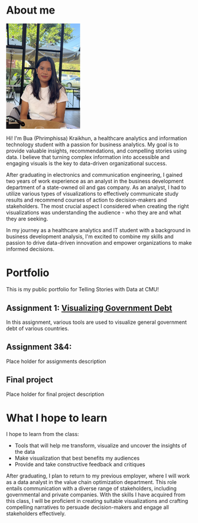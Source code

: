 # About me

<img src="bua.jpg" width="200"/>

Hi! I'm Bua (Phrimphissa) Kraikhun, a healthcare analytics and information technology student with a passion for business analytics. My goal is to provide valuable insights, recommendations, and compelling stories using data. I believe that turning complex information into accessible and engaging visuals is the key to data-driven organizational success.

After graduating in electronics and communication engineering, I gained two years of work experience as an analyst in the business development department of a state-owned oil and gas company. As an analyst, I had to utilize various types of visualizations to effectively communicate study results and recommend courses of action to decision-makers and stakeholders. The most crucial aspect I considered when creating the right visualizations was understanding the audience - who they are and what they are seeking. 

In my journey as a healthcare analytics and IT student with a background in business development analysis, I'm excited to combine my skills and passion to drive data-driven innovation and empower organizations to make informed decisions.

# Portfolio
This is my public portfolio for Telling Stories with Data at CMU! 

## Assignment 1: [Visualizing Government Debt](visualizing-government-debt)
In this assignment, various tools are used to visualize general government debt of various countries. 

## Assignment 3&4: 
Place holder for assignments description

## Final project
Place holder for final project description

# What I hope to learn

I hope to learn from the class:
- Tools that will help me transform, visualize and uncover the insights of the data
- Make visualization that best benefits my audiences
- Provide and take constructive feedback and critiques

After graduating, I plan to return to my previous employer, where I will work as a data analyst in the value chain optimization department. This role entails communication with a diverse range of stakeholders, including governmental and private companies. With the skills I have acquired from this class, I will be proficient in creating suitable visualizations and crafting compelling narratives to persuade decision-makers and engage all stakeholders effectively.

